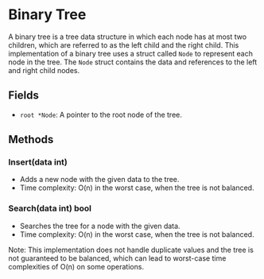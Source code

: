 # Binary Tree

A binary tree is a tree data structure in which each node has at most two children, which are referred to as the left child and the right child. This implementation of a binary tree uses a struct called `Node` to represent each node in the tree. The `Node` struct contains the data and references to the left and right child nodes.

## Fields
- `root *Node`: A pointer to the root node of the tree.

## Methods

### Insert(data int)
- Adds a new node with the given data to the tree.
- Time complexity: O(n) in the worst case, when the tree is not balanced.

### Search(data int) bool
- Searches the tree for a node with the given data.
- Time complexity: O(n) in the worst case, when the tree is not balanced.

Note: This implementation does not handle duplicate values and the tree is not guaranteed to be balanced, which can lead to worst-case time complexities of O(n) on some operations.
